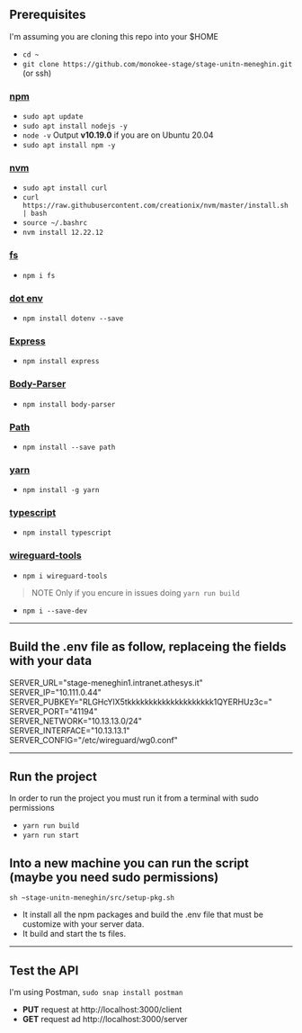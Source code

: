 ## Prerequisites
I'm assuming you are cloning this repo into your $HOME
- `cd ~`
- `git clone https://github.com/monokee-stage/stage-unitn-meneghin.git` (or ssh)
### [npm](https://www.digitalocean.com/community/tutorials/how-to-install-node-js-on-ubuntu-20-04)
  - `sudo apt update`
  - `sudo apt install nodejs -y`
  - `node -v` Output **v10.19.0** if you are on Ubuntu 20.04
  - `sudo apt install npm -y`
 
### [nvm](https://tecadmin.net/how-to-install-nvm-on-ubuntu-20-04/)
  - `sudo apt install curl` 
  - `curl https://raw.githubusercontent.com/creationix/nvm/master/install.sh | bash`
  - `source ~/.bashrc `
  - `nvm install 12.22.12`

### [fs](https://www.npmjs.com/package/fs)
  - `npm i fs`

### [dot env](https://www.npmjs.com/package/dotenv)
  - `npm install dotenv --save`

### [Express](https://www.npmjs.com/package/express)
  - `npm install express`

### [Body-Parser](https://www.npmjs.com/package/body-parser)
  - `npm install body-parser`
 
### [Path](https://www.npmjs.com/package/path)
  - `npm install --save path`

### [yarn](https://www.npmjs.com/package/yarn)
  - `npm install -g yarn`

### [typescript](https://www.npmjs.com/package/typescript)
  - `npm install typescript`

### [wireguard-tools](https://www.npmjs.com/package/wireguard-tools)
  - `npm i wireguard-tools`

> NOTE Only if you encure in issues doing `yarn run build`
  - `npm i --save-dev`
_________________________________________________________________________________________

## Build the .env file as follow, replaceing the fields with your data

SERVER_URL="stage-meneghin1.intranet.athesys.it" \
SERVER_IP="10.111.0.44" \
SERVER_PUBKEY="RLGHcYlX5tkkkkkkkkkkkkkkkkkkkk1QYERHUz3c=" \
SERVER_PORT="41194" \
SERVER_NETWORK="10.13.13.0/24" \
SERVER_INTERFACE="10.13.13.1" \
SERVER_CONFIG="/etc/wireguard/wg0.conf"

__________________________________________________________________________________________

## Run the project
In order to run the project you must run it from a terminal with sudo permissions
- `yarn run build`
- `yarn run start`

## Into a new machine you can run the script (maybe you need sudo permissions)
`sh ~stage-unitn-meneghin/src/setup-pkg.sh`
- It install all the npm packages and build the .env file that must be customize with your server data.
- It build and start the ts files.
_________________________________________________________________________________________

## Test the API
I'm using Postman, `sudo snap install postman`
- **PUT** request at http://localhost:3000/client
- **GET** request ad http://localhost:3000/server
